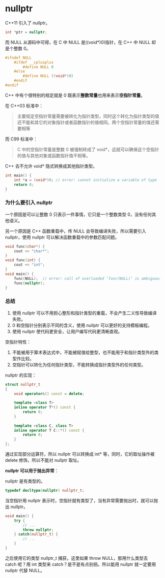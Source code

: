 # nullptr

C++11 引入了 nullptr。

```c++
int *ptr = nullptr;
```

而 NULL 从源码中可得，在 C 中 NULL 是((void*)0)指针，在 C++ 中 NULL 却是个整数 0。

```c++
#ifndef NULL
	#ifdef __cplusplus
		#define NULL 0
	#else
		#define NULL ((void*)0)
	#endif
#endif
```

C++ 中有个很特别的规定就是 0 既表示**整数常量**也用来表示**空指针常量**。

在 C++03 标准中：

> 主要规定空指针常量需要被转化为指针类型，同时这个转化为指针类型的值还不能和其它的对象指针或者函数指针的值相同。两个空指针常量的值还需要相等

而 C99 标准中：

> C 中的空指针常量是整数 0 被强制转成了 void*，这就可以确保这个空指针的值与其他对象或函数指针值不相等。

C++ 去不允许 void* 隐式转换成其他指针类型。

```c++
int main() {
    int *a = (void*)0; // error: cannot initialize a variable of type 'int *' with an rvalue of type 'void *'
    return 0;
}
```

### 为什么要引入 nullptr

一个原因是可以让整数 0 只表示一件事情，它只是一个整数类型 0，没有任何其他语义。

另一个原因是 C++ 函数重载中，传 NULL 会导致编译失败，所以需要引入 nullptr，使用 nullptr 可以解决函数重载中的参数匹配问题。

```c++
void func(char*) {
    cout << "char*";
}
void func(int) {
    cout << "int";
}
void main() {
    func(NULL);  // error: call of overloaded ‘func(NULL)’ is ambiguous
    func(nullptr);
}
```

### 总结

1. 使用 nullptr 可以不用担心整形和指针类型的重载，不会产生二义性导致编译失败。
2. 0 和空指针分别表示不同的含义，使用 nullptr 可以更好的支持模板编程。
3. 使用 nullptr 使代码更安全，让用户编写代码更清晰直观。

空指针特性：

1. 不能被用于算术表达式中，不能被赋值给整型，也不能用于和指针类型外的类型作比较。
2. 空指针可以转化为任何指针类型，不能转换成指针类型外的任何类型。

nullptr 的实现：

```c++
struct nullptr_t
{
    void operator&() const = delete;
    
    template <class T>
    inline operator T*() const {
        return 0;
    }
    
    template <class C, class T>
    inline operator T C::*() const {
        return 0;
    }
};
```

通过实现部分运算符，所以 nullptr 可以转换成 int* 等，同时，它的取址操作被 delete 修饰，所以不能对 nullptr 取址。

**nullptr 可以用于抛出异常**：

nullptr 是有类型的。

```c++
typedef decltype(nullptr) nullptr_t;
```

当空指针用 nullptr 表示时，空指针就有类型了，当有异常需要抛出时，就可以抛出 nullptr。

```c++
void main() {
	try {
        // ...
        throw nullptr;
    } catch(nullptr_t) {
        // ...
    }
}
```

之后使用它的类型 nullptr_t 捕获，这里如果 throw NULL，那用什么类型去 catch 呢？用 int 类型来 catch？是不是有点别扭。所以能用 nullptr 就一定要用 nullptr 代替 NULL。

